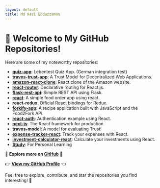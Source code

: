 ```yaml
---
layout: default
title: Md Kazi Ebduzzaman
---
```


# 👋 Welcome to My GitHub Repositories!

Here are some of my noteworthy repositories:

- [**quiz-app**](https://github.com/amihsan/quiz-app): Lebentest Quiz App. (German integration test)
- [**travos-trust-app**](https://github.com/amihsan/travos-trust-app): A Trust Model for Decentralized Web Applications.
- [**amazon-react-clone**](https://github.com/amihsan/amazon-react-clone): React clone of the Amazon website.
- [**react-router**](https://github.com/amihsan/react-router): Declarative routing for React.js.
- [**flask-rest-api**](https://github.com/amihsan/flask-rest-api): Simple REST API using Flask.
- [**react**](https://github.com/amihsan/react): A simple food order app using react.
- [**react-redux**](https://github.com/amihsan/react-redux): Official React bindings for Redux.
- [**forkify-app**](https://github.com/amihsan/forkify-app): A recipe application built with JavaScript and the Food2Fork API.
- [**react-auth**](https://github.com/amihsan/react-auth): Authentication example using React.
- [**next-js**](https://github.com/amihsan/next-js): The React framework for production.
- [**travos-model**](https://github.com/amihsan/travos-model): A model for evaluating Trust!
- [**expense-tracker-react**](https://github.com/amihsan/expense-tracker-react): Track your expenses with React.
- [**investment-calculator-react**](https://github.com/amihsan/investment-calculator-react): Calculate your investments using React.
- [**Study**](https://github.com/amihsan/Study): For Personal Learning

🚀 **Explore more on [GitHub](https://github.com/russel-zaman?tab=repositories)** 🚀

👉 **[View my GitHub Profile](https://github.com/russel-zaman)** 👈

Feel free to explore, contribute, and star the repositories you find interesting! 🌟

